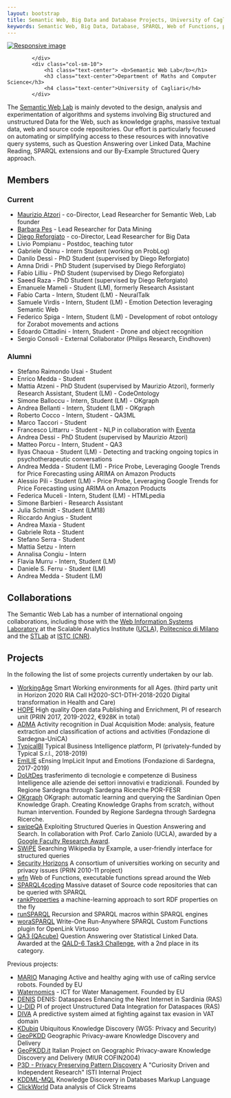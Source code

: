 ```yaml
---
layout: bootstrap
title: Semantic Web, Big Data and Database Projects, University of Cagliari, Italy
keywords: Semantic Web, Big Data, Database, SPARQL, Web of Functions, projects, research, Maurizio Atzori
---
```


<div class="row">
			<div class="col-sm-2">
				<a href="http://lod-cloud.net/versions/2014-08-30/lod-cloud.svg"><img src="http://lod-cloud.net/versions/2014-08-30/lod-cloud.svg" class="img-responsive img-rounded center-block" alt="Responsive image"></a>
			
			</div>
 			<div class="col-sm-10">
				<h1 class="text-center"> <b>Semantic Web Lab</b></h1>
				<h3 class="text-center">Department of Maths and Computer Science</h3>
				<h4 class="text-center">University of Cagliari</h4>
			</div>
</div>

The [Semantic Web Lab](http://webofcode.org/lab/) is mainly devoted to the design, analysis and experimentation of algorithms and systems involving Big structured and unstructured Data for the Web, such as knowledge graphs, massive textual data, web and source code repositories.
Our effort is particularly focused on automating or simplifying access to these resources with innovative query systems, such as Question Answering over Linked Data, Machine Reading, SPARQL extensions and our By-Example Structured Query approach.



Members
------

### Current

 - [Maurizio Atzori](http://swlab.unica.it/atzori) - co-Director, Lead Researcher for Semantic Web, Lab founder
 - [Barbara Pes](http://people.unica.it/barbarapes/) - Lead Researcher for Data Mining
 - [Diego Reforgiato](http://swlab.unica.it/reforgiato) - co-Director, Lead Researcher for Big Data
 - Livio Pompianu - Postdoc, teaching tutor
 - Gabriele Obinu - Intern Student (working on ProbLog)
 - Danilo Dessì - PhD Student (supervised by Diego Reforgiato)
 - Amna Dridi - PhD Student (supervised by Diego Reforgiato)
 - Fabio Lilliu - PhD Student (supervised by Diego Reforgiato)
 - Saeed Raza - PhD Student (supervised by Diego Reforgiato)
 - Emanuele Mameli - Student (LM), formerly Research Assistant
 - Fabio Carta - Intern, Student (LM) - NeuralTalk
 - Samuele Virdis - Intern, Student (LM) - Emotion Detection leveraging Semantic Web
 - Federico Spiga - Intern, Student (LM) - Development of robot ontology for Zorabot movements and actions
 - Edoardo Cittadini - Intern, Student - Drone and object recognition
 - Sergio Consoli - External Collaborator (Philips Research, Eindhoven)
  
### Alumni

 - Stefano Raimondo Usai - Student
 - Enrico Medda - Student
 - Mattia Atzeni - PhD Student (supervised by Maurizio Atzori), formerly Research Assistant, Student (LM) - CodeOntology
 - Simone Balloccu - Intern, Student (LM) - OKgraph
 - Andrea Bellanti - Intern, Student (LM) - OKgraph
 - Roberto Cocco - Intern, Student - QA3ML
 - Marco Taccori - Student
 - Francesco Littarru - Student - NLP in collaboration with [Eventa](https://www.eventa.it/)
 - Andrea Dessi - PhD Student (supervised by Maurizio Atzori)
 - Matteo Porcu - Intern, Student - QA3
 - Ilyas Chaoua - Student (LM) - Detecting and tracking ongoing topics in psychotherapeutic conversations
 - Andrea Medda - Student (LM) - Price Probe, Leveraging Google Trends for Price Forecasting using ARIMA on Amazon Products
 - Alessio Pili - Student (LM) - Price Probe, Leveraging Google Trends for Price Forecasting using ARIMA on Amazon Products
 - Federica Muceli - Intern, Student (LM) - HTMLpedia
 - Simone Barbieri - Research Assistant
 - Julia Schmidt - Student (LM18)
 - Riccardo Angius - Student
 - Andrea Maxia - Student
 - Gabriele Rota - Student
 - Stefano Serra - Student
 - Mattia Setzu - Intern
 - Annalisa Congiu - Intern
 - Flavia Murru - Intern, Student (LM)
 - Daniele S. Ferru - Student (LM)
 - Andrea Medda - Student (LM) 

Collaborations
--------
The Semantic Web Lab has a number of international ongoing collaborations, including those with the [Web Information Systems Laboratory](http://wis.cs.ucla.edu/wis/) at the Scalable Analytics Institute ([UCLA](http://www.cs.ucla.edu/)), [Politecnico di Milano](https://www.deib.polimi.it/ita/home) and the [STLab](http://stlab.istc.cnr.it/) at [ISTC (CNR)](http://istc.cnr.it/).

Projects
--------
In the following the list of some projects currently undertaken by our lab.

 - [WorkingAge]() Smart Working environments for all Ages. (third party unit in Horizon 2020 RIA Call H2020-SC1-DTH-2018-2020 Digital transformation in Health and Care)
 - [HOPE]() High quality Open data Publishing and Enrichment, PI of research unit (PRIN 2017, 2019-2022, €928K in total) 
 - [ADMA]() Activity recognition in Dual Acquisition Mode: analysis, feature extraction and classification of actions and activities (Fondazione di Sardegna-UniCA)
 - [TypicalBI]() Typical Business Intelligence platform, PI (privately-funded by Typical S.r.l., 2018-2019)
 - [EmILIE]() sEnsing ImpLicit Input and Emotions (Fondazione di Sardegna, 2017-2019)
 - [DoUtDes]() trasferimento di tecnologie e competenze di Business Intelligence alle aziende dei settori innovativi e tradizionali. Founded by Regione Sardegna through Sardegna Ricerche POR-FESR
 - [OKgraph]() OKgraph: automatic learning and querying the Sardinian Open Knowledge Graph. Creating Knowledge Graphs from scratch, without human intervention. Founded by Regione Sardegna through Sardegna Ricerche.  
 - [swipeQA]() Exploiting Structured Queries in Question Answering and Search. In collaboration with Prof. Carlo Zaniolo (UCLA), awarded by a [Google Faculty Research Award](http://googleresearch.blogspot.com/2015/02/google-faculty-research-awards-winter.html).
 - [SWiPE](http://atzori.webofcode.org/projects/swipe) Searching Wikipedia by Example, a user-friendly interface for structured queries
 - [Security Horizons](http://atzori.webofcode.org/projects/http://tcs.unica.it/projects/security-horizons) A consortium of universities working on security and privacy issues (PRIN 2010-11 project)
 - [wfn](wfn) Web of Functions, executable functions spread around the Web
 - [SPARQL4coding](http://atzori.webofcode.org/projects/SPARQL4coding) Massive dataset of Source code repositories that can be queried with SPARQL
 - [rankProperties](http://atzori.webofcode.org/projects/rankProperties) a machine-learning approach to sort RDF properties on the fly
 - [runSPARQL](http://atzori.webofcode.org/projects/runSPARQL) Recursion and SPARQL macros within SPARQL engines
 - [woraSPARQL](http://atzori.webofcode.org/projects/woraSPARQL) Write-One Run-Anywhere SPARQL Custom Functions plugin for OpenLink Virtuoso
 - [QA3 (QAcube)](http://qa3.link) Question Answering over Statistical Linked Data. Awarded at the [QALD-6 Task3 Challenge](http://qald.sebastianwalter.org/index.php?x=challenge&q=6), with a 2nd place in its category. 
 
Previous projects:

 - [MARIO](http://mario-project.eu) Managing Active and healthy aging with use of caRing servIce robots. Founded by EU
 - [Waternomics](http://waternomics.eu) - ICT for Water Management. Founded by EU
 - [DENIS]() 
DENIS: Dataspaces Enhancing the Next Internet in Sardinia (RAS)
 - [U-DID]()
PI of project Unstructured Data Integration for Dataspaces (RAS)
 - [DIVA](http://kdd.isti.cnr.it/project/diva)
A predictive system aimed at fighting against tax evasion in VAT domain
 - [KDubiq](http://www.kdubiq.org/kdubiq/control/research_areas#wg5)
Ubiquitous Knowledge Discovery (WG5: Privacy and Security)
 - [GeoPKDD](http://www.geopkdd.eu/)
Geographic Privacy-aware Knowledge Discovery and Delivery
 - [GeoPKDD.it](http://geopkdd.di.unipi.it/)
Italian Project on Geographic Privacy-aware Knowledge Discovery and Delivery (MIUR COFIN2004)
 - [P3D - Privacy Preserving Pattern Discovery](http://www-kdd.isti.cnr.it/p3d/)
A "Curiosity Driven and Independent Research" ISTI Internal Project
 - [KDDML-MQL](http://kdd.di.unipi.it/kddml/)
Knowledge Discovery in Databases Markup Language
 - [ClickWorld]()
Data analysis of Click Streams


